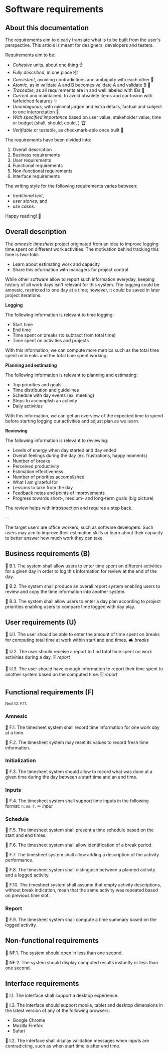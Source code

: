 # Software requirements

## About this documentation

The requirements aim to clearly translate what is to be built 
from the user's perspective.
This article is meant for designers, developers and testers.

Requirements aim to be:

- *Cohesive* units, about one thing ☝
- *Fully described*, in one place 📦
- *Consistent*, avoiding contradictions and ambiguity with each other 🚅
- *Atomic*, as in validate A and B becomes validate A and validate B 🔬
- *Traceable*, as all requirements are in and well labeled with IDs 🔖
- *Current* and maintained, to avoid obsolete items and 
  confusion with farfetched features ✨
- *Unambiguous*, with minimal jargon and extra details, factual and subject 
  to one interpretation 🔑
- *With specified importance* based on user value, stakeholder value, 
  time or budget (shall, should, could, ) 🏆
- *Verifiable* or testable, as checkmark-able once built 🔨

The requirements have been divided into:

1. Overall description
1. Business requirements
1. User requirements
1. Functional requirements
1. Non-functional requirements
1. Interface requirements

The writing style for the following requirements varies between:

- *traditional text*,
- *user stories*, and
- *use cases*.

Happy reading! 🙂


## Overall description

The *amnesic timesheet* project originated from an idea to improve logging
time spent on different work activities. The motivation behind tracking this
time is two-fold:

- Learn about estimating work and capacity
- Share this information with managers for project control

While other software allow to report such information everyday,
keeping history of all work days isn't relevant for this system.
The logging could be amnesic, restricted to one day at a time;
however, it could be saved in later project iterations.

**Logging**

The following information is relevant to time logging:

- Start time
- End time
- Time spent on breaks (to subtract from total time)
- Time spent on activities and projects

With this information, we can compute more metrics such as the total time spent
on breaks and the total time spent working.

**Planning and estimating**

The following information is relevant to planning and estimating:

- Top priorities and goals
- Time distribution and guidelines
- Schedule with day events (ex. meeting)
- Steps to accomplish an activity
- Daily activities

With this information, we can get an overview of the expected time to spend
before starting logging our activities and adjust plan as we learn.

**Reviewing**

The following information is relevant to reviewing:

- Levels of energy when day started and day ended
- Overall feelings during the day (ex. frustrations, happy moments)
- Number of breaks
- Perceived productivity
- Estimation effectiveness
- Number of priorities accomplished
- What I am grateful for
- Lessons to take from the day
- Feedback notes and points of improvements
- Progress towards short-, medium- and long-term goals (big picture)

The review helps with introspection and requires a step back.

--

The target users are office workers, such as software developers.
Such users may aim to improve their estimation skills or learn about their
capacity to better answer how much work they can take.

## Business requirements (B)

🔖 B.1.
The system
shall
allow users to enter time spent on different activities for a given day
in order to log this information for review at the end of the day.

🔖 B.2.
The system
shall
produce an overall report system
enabling users to review and copy the time information into another system.

🔖 B.3.
The system
shall
allow users to enter a day plan according to project priorities
enabling users to compare time logged with day play.

## User requirements (U)

🔖 U.1.
The user
should be able to
enter the amount of time spent on breaks
for computing total time at work within start and end times.
🛋 *breaks*

🔖 U.2.
The user
should
receive a report to find total time spent on work activities during a day.
🗄 *report*

🔖 U.3.
The user
should have enough information to
report their time spent to another system based on the computed time.
🗄 *report*

## Functional requirements (F)

<sub>Next ID: F.11.</sub>

### Amnesic

🔖 F.1.
The timesheet system
shall
record time information for one work day at a time.

🔖 F.2.
The timesheet system
may
reset its values to record fresh time information.

### Initialization

🔖 F.3.
The timesheet system
should
allow to record what was done at a given time during the day
between a start time and an end time.

### Inputs

🔖 F.4.
The timesheet system
shall
support time inputs in the following format: `h:mm T`.
✏ *input*

### Schedule

🔖 F.5.
The timesheet system
shall
present a time schedule based on the start and end times.

🔖 F.6.
The timesheet system
shall
allow identification of a break period.

🔖 F.7.
The timesheet system
shall
allow adding a description of the activity performance.

🔖 F.8.
The timesheet system
shall
distinguish between a planned activity and a logged activity.

🔖 F.10.
The timesheet system
shall
assume that empty activity descriptions, without break indication,
mean that the same activity was repeated based on previous time slot.

### Report

🔖 F.9.
The timesheet system
shall
compute a time summary based on the logged activity.


## Non-functional requirements

🔖 NF.1.
The system
should
open in less than one second.

🔖 NF.2.
The system
should
display computed results instantly or less than one second.

## Interface requirements

🔖 I.1.
The interface
shall
support a desktop experience.

🔖 I.3.
The interface
should
support mobile, tablet and desktop dimensions
in the latest version of any of the following browsers:

- Google Chrome
- Mozilla Firefox
- Safari

🔖 I.2.
The interface 
shall
display validation messages when inputs are contradicting,
such as when start time is after end time.

